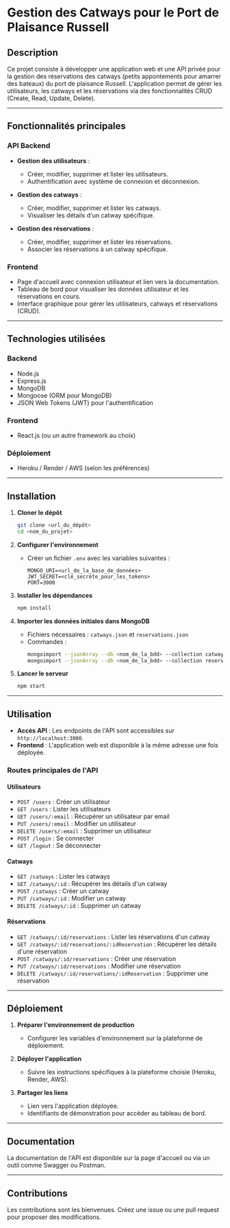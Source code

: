 # Gestion des Catways pour le Port de Plaisance Russell

## Description
Ce projet consiste à développer une application web et une API privée pour la gestion des réservations des catways (petits appontements pour amarrer des bateaux) du port de plaisance Russell. L'application permet de gérer les utilisateurs, les catways et les réservations via des fonctionnalités CRUD (Create, Read, Update, Delete).

---

## Fonctionnalités principales

### API Backend
- **Gestion des utilisateurs** :
  - Créer, modifier, supprimer et lister les utilisateurs.
  - Authentification avec système de connexion et déconnexion.

- **Gestion des catways** :

  - Créer, modifier, supprimer et lister les catways.
  - Visualiser les détails d'un catway spécifique.

- **Gestion des réservations** :
  - Créer, modifier, supprimer et lister les réservations.
  - Associer les réservations à un catway spécifique.

### Frontend
- Page d'accueil avec connexion utilisateur et lien vers la documentation.
- Tableau de bord pour visualiser les données utilisateur et les réservations en cours.
- Interface graphique pour gérer les utilisateurs, catways et réservations (CRUD).

---

## Technologies utilisées

### Backend
- Node.js
- Express.js
- MongoDB
- Mongoose (ORM pour MongoDB)
- JSON Web Tokens (JWT) pour l'authentification

### Frontend
- React.js (ou un autre framework au choix)

### Déploiement
- Heroku / Render / AWS (selon les préférences)

---

## Installation

1. **Cloner le dépôt**
   ```bash
   git clone <url_du_dépôt>
   cd <nom_du_projet>
   ```

2. **Configurer l'environnement**
   - Créer un fichier `.env` avec les variables suivantes :
     ```env
     MONGO_URI=<url_de_la_base_de_données>
     JWT_SECRET=<clé_secrète_pour_les_tokens>
     PORT=3000
     ```

3. **Installer les dépendances**
   ```bash
   npm install
   ```

4. **Importer les données initiales dans MongoDB**
   - Fichiers nécessaires : `catways.json` et `reservations.json`
   - Commandes :
     ```bash
     mongoimport --jsonArray --db <nom_de_la_bdd> --collection catways --file catways.json
     mongoimport --jsonArray --db <nom_de_la_bdd> --collection reservations --file reservations.json
     ```

5. **Lancer le serveur**
   ```bash
   npm start
   ```

---

## Utilisation

- **Accès API** : Les endpoints de l'API sont accessibles sur `http://localhost:3000`.
- **Frontend** : L'application web est disponible à la même adresse une fois déployée.

### Routes principales de l'API

#### Utilisateurs
- `POST /users` : Créer un utilisateur
- `GET /users` : Lister les utilisateurs
- `GET /users/:email` : Récupérer un utilisateur par email
- `PUT /users/:email` : Modifier un utilisateur
- `DELETE /users/:email` : Supprimer un utilisateur
- `POST /login` : Se connecter
- `GET /logout` : Se déconnecter

#### Catways
- `GET /catways` : Lister les catways
- `GET /catways/:id` : Récupérer les détails d'un catway
- `POST /catways` : Créer un catway
- `PUT /catways/:id` : Modifier un catway
- `DELETE /catways/:id` : Supprimer un catway

#### Réservations
- `GET /catways/:id/reservations` : Lister les réservations d'un catway
- `GET /catways/:id/reservations/:idReservation` : Récupérer les détails d'une réservation
- `POST /catways/:id/reservations` : Créer une réservation
- `PUT /catways/:id/reservations` : Modifier une réservation
- `DELETE /catways/:id/reservations/:idReservation` : Supprimer une réservation

---

## Déploiement

1. **Préparer l'environnement de production**
   - Configurer les variables d'environnement sur la plateforme de déploiement.

2. **Déployer l'application**
   - Suivre les instructions spécifiques à la plateforme choisie (Heroku, Render, AWS).

3. **Partager les liens**
   - Lien vers l'application déployée.
   - Identifiants de démonstration pour accéder au tableau de bord.

---

## Documentation

La documentation de l'API est disponible sur la page d'accueil ou via un outil comme Swagger ou Postman.

---

## Contributions
Les contributions sont les bienvenues. Créez une issue ou une pull request pour proposer des modifications.
